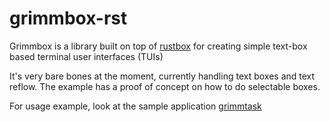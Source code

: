 grimmbox-rst
============
Grimmbox is a library built on top of [rustbox](https://github.com/gchp/rustbox)
for creating simple text-box based terminal user interfaces (TUIs)

It's very bare bones at the moment, currently handling text boxes and text
reflow. The example has a proof of concept on how to do selectable boxes.

For usage example, look at the sample application
[grimmtask](src/bin/grimmtask.rs)
